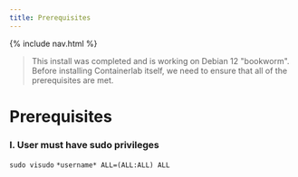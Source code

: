 ```yaml
---
title: Prerequisites
---
```

{% include nav.html %}
> This install was completed and is working on Debian 12 "bookworm". Before installing Containerlab itself, we need to ensure that all of the prerequisites are met.
# **Prerequisites**
### I. User must have sudo privileges
`sudo visudo`
`*username* ALL=(ALL:ALL) ALL`

